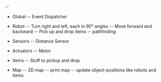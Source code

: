 ✅

- Global
-- Event Dispatcher


- Robot
-- Turn right and left, each in 90° angles
-- Move forward and backward
-- Pick up and drop items
-- pathfinding

- Sensors
-- Distance Sensor

- Actuators
-- Motor

- Items
-- Stuff to pickup and drop

- Map
-- 2D map
-- print map
-- update object-positions like robots and items